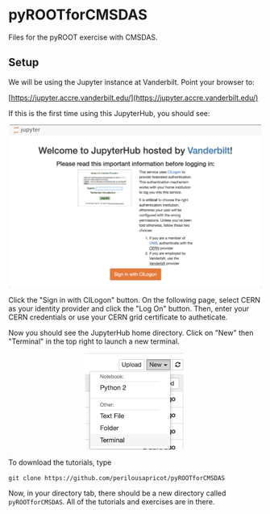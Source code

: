 # pyROOTforCMSDAS
Files for the pyROOT exercise with CMSDAS.

## Setup

We will be using the Jupyter instance at Vanderbilt. Point your browser to:

[https://jupyter.accre.vanderbilt.edu/](https://jupyter.accre.vanderbilt.edu/)

If this is the first time using this JupyterHub, you should see:

<p align="center">
  <img src="vanderbilt.png" width="500"/>
</p>

Click the "Sign in with CILogon" button. On the following page, select CERN as your identity provider and click the "Log On" button. Then, enter your CERN credentials or use your CERN grid certificate to autheticate.

Now you should see the JupyterHub home directory. Click on "New" then "Terminal" in the top right to launch a new terminal.

<p align="center">
  <img src="new_terminal.png" width="200"/>
</p>

To download the tutorials, type

```
git clone https://github.com/perilousapricot/pyROOTforCMSDAS
```

Now, in your directory tab, there should be a new directory called `pyROOTforCMSDAS`. All of the tutorials and exercises are in there.
